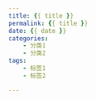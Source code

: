 ```yaml
---
title: {{ title }}
permalink: {{ title }}
date: {{ date }}
categories: 
    - 分类1
    - 分类2
tags: 
    - 标签1
    - 标签2

---
```

